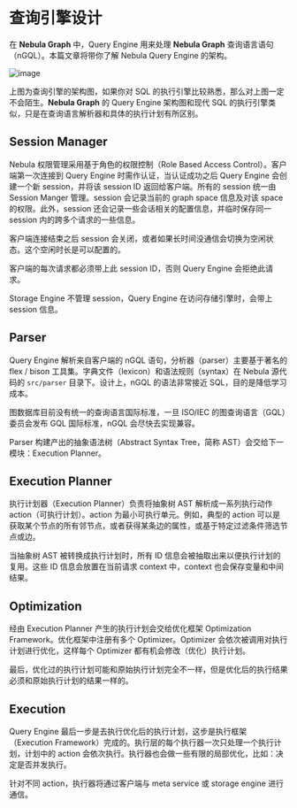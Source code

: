 # 查询引擎设计

在 **Nebula Graph** 中，Query Engine 用来处理 **Nebula Graph** 查询语言语句（nGQL）。本篇文章将带你了解 Nebula Query Engine 的架构。

![image](https://user-images.githubusercontent.com/42762957/70886505-9470a100-2016-11ea-8258-047f480a8d4b.png)

上图为查询引擎的架构图，如果你对 SQL 的执行引擎比较熟悉，那么对上图一定不会陌生。**Nebula Graph** 的 Query Engine 架构图和现代 SQL 的执行引擎类似，只是在查询语言解析器和具体的执行计划有所区别。

## Session Manager

Nebula 权限管理采用基于角色的权限控制（Role Based Access Control）。客户端第一次连接到 Query Engine 时需作认证，当认证成功之后 Query Engine 会创建一个新 session，并将该 session ID 返回给客户端。所有的 session 统一由 Session Manger 管理。session 会记录当前的 graph space 信息及对该 space 的权限。此外，session 还会记录一些会话相关的配置信息，并临时保存同一 session 内的跨多个请求的一些信息。

客户端连接结束之后 session 会关闭，或者如果长时间没通信会切换为空闲状态。这个空闲时长是可以配置的。

客户端的每次请求都必须带上此 session ID，否则 Query Engine 会拒绝此请求。

Storage Engine 不管理 session，Query Engine 在访问存储引擎时，会带上 session 信息。

## Parser

Query Engine 解析来自客户端的 nGQL 语句，分析器（parser）主要基于著名的 flex / bison 工具集。字典文件（lexicon）和语法规则（syntax）在 Nebula 源代码的 `src/parser` 目录下。设计上，nGQL 的语法非常接近 SQL，目的是降低学习成本。

图数据库目前没有统一的查询语言国际标准，一旦 ISO/IEC 的图查询语言（GQL）委员会发布 GQL 国际标准，nGQL 会尽快去实现兼容。

Parser 构建产出的抽象语法树（Abstract Syntax Tree，简称 AST）会交给下一模块：Execution Planner。

## Execution Planner

执行计划器（Execution Planner）负责将抽象树 AST 解析成一系列执行动作 action（可执行计划）。action 为最小可执行单元。例如，典型的 action 可以是获取某个节点的所有邻节点，或者获得某条边的属性，或基于特定过滤条件筛选节点或边。

当抽象树 AST 被转换成执行计划时，所有 ID 信息会被抽取出来以便执行计划的复用。这些 ID 信息会放置在当前请求 context 中，context 也会保存变量和中间结果。

## Optimization

经由 Execution Planner 产生的执行计划会交给优化框架 Optimization Framework。优化框架中注册有多个 Optimizer。Optimizer 会依次被调用对执行计划进行优化，这样每个 Optimizer 都有机会修改（优化）执行计划。

最后，优化过的执行计划可能和原始执行计划完全不一样，但是优化后的执行结果必须和原始执行计划的结果一样的。

## Execution

Query Engine 最后一步是去执行优化后的执行计划，这步是执行框架（Execution Framework）完成的。执行层的每个执行器一次只处理一个执行计划，计划中的 action 会依次执行。执行器也会做一些有限的局部优化，比如：决定是否并发执行。

针对不同 action，执行器将通过客户端与 meta service 或 storage engine 进行通信。
